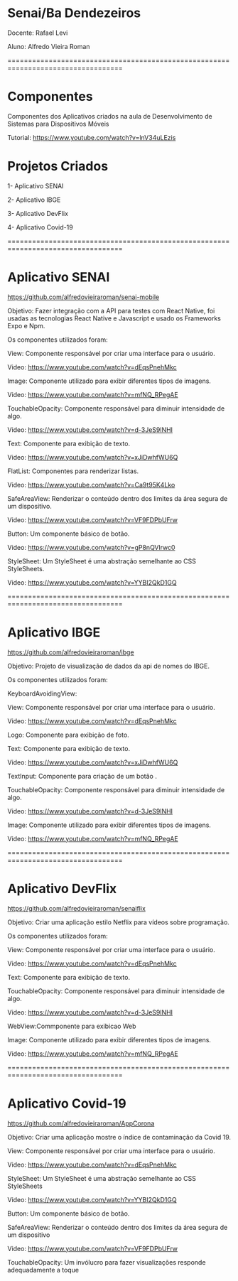 # Senai/Ba Dendezeiros

Docente: Rafael Levi

Aluno: Alfredo Vieira Roman

==================================================================================

# Componentes
Componentes dos Aplicativos criados na aula de Desenvolvimento de Sistemas para Dispositivos Móveis

Tutorial: https://www.youtube.com/watch?v=lnV34uLEzis

# Projetos Criados

1- Aplicativo SENAI

2- Aplicativo IBGE

3- Aplicativo DevFlix

4- Aplicativo Covid-19

==================================================================================

# Aplicativo SENAI

https://github.com/alfredovieiraroman/senai-mobile

Objetivo: Fazer integração com a API para testes com React Native, foi usadas as tecnologias React Native e Javascript e usado os Frameworks Expo e Npm.

Os componentes utilizados foram:

View: Componente responsável por criar uma interface para o usuário. 

Video: https://www.youtube.com/watch?v=dEqsPnehMkc

Image: Componente utilizado para exibir diferentes tipos de imagens. 

Video: https://www.youtube.com/watch?v=mfNQ_RPegAE

TouchableOpacity: Componente responsável para diminuir intensidade de algo. 

Video: https://www.youtube.com/watch?v=d-3JeS9lNHI

Text: Componente para exibição de texto. 

Video: https://www.youtube.com/watch?v=xJiDwhfWU6Q

FlatList: Componentes para renderizar listas. 

Video: https://www.youtube.com/watch?v=Ca9t95K4Lko

SafeAreaView: Renderizar o conteúdo dentro dos limites da área segura de um dispositivo. 

Video: https://www.youtube.com/watch?v=VF9FDPbUFrw

Button: Um componente básico de botão. 

Video: https://www.youtube.com/watch?v=gP8nQVlrwc0

StyleSheet: Um StyleSheet é uma abstração semelhante ao CSS StyleSheets. 

Video: https://www.youtube.com/watch?v=YYBI2QkD1GQ

==================================================================================

# Aplicativo IBGE

https://github.com/alfredovieiraroman/ibge

Objetivo: Projeto de visualização de dados da api de nomes do IBGE.

Os componentes utilizados foram:

KeyboardAvoidingView:

View: Componente responsável por criar uma interface para o usuário. 

Video: https://www.youtube.com/watch?v=dEqsPnehMkc

Logo: Componente para exibição de foto.

Text: Componente para exibição de texto. 

Video: https://www.youtube.com/watch?v=xJiDwhfWU6Q

TextInput: Componente para criação de um botão .

TouchableOpacity: Componente responsável para diminuir intensidade de algo. 

Video: https://www.youtube.com/watch?v=d-3JeS9lNHI

Image: Componente utilizado para exibir diferentes tipos de imagens. 

Video: https://www.youtube.com/watch?v=mfNQ_RPegAE

==================================================================================

# Aplicativo DevFlix

https://github.com/alfredovieiraroman/senaiflix

Objetivo: Criar uma aplicação estilo Netflix para vídeos sobre programação.

Os componentes utilizados foram:

View: Componente responsável por criar uma interface para o usuário. 

Video: https://www.youtube.com/watch?v=dEqsPnehMkc

Text: Componente para exibição de texto.

TouchableOpacity: Componente responsável para diminuir intensidade de algo. 

Video: https://www.youtube.com/watch?v=d-3JeS9lNHI

WebView:Commponente para exibicao Web

Image: Componente utilizado para exibir diferentes tipos de imagens. 

Video: https://www.youtube.com/watch?v=mfNQ_RPegAE

==================================================================================

# Aplicativo Covid-19

https://github.com/alfredovieiraroman/AppCorona

Objetivo: Criar uma aplicação mostre o índice de contaminação da Covid 19.

View: Componente responsável por criar uma interface para o usuário. 

Video: https://www.youtube.com/watch?v=dEqsPnehMkc

StyleSheet: Um StyleSheet é uma abstração semelhante ao CSS StyleSheets 

Video: https://www.youtube.com/watch?v=YYBI2QkD1GQ

Button: Um componente básico de botão.

SafeAreaView: Renderizar o conteúdo dentro dos limites da área segura de um dispositivo 

Video: https://www.youtube.com/watch?v=VF9FDPbUFrw

TouchableOpacity: Um invólucro para fazer visualizações responde adequadamente a toque












